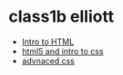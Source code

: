 # class1b elliott

<ul>
    <li><a href="intro_to_html/index.html" target="_blank">Intro to HTML</a></li>
    <li><a href="html5_/index.html" target="_blank">html5 and intro to css</a></li>
     <li><a href="adv_css/index.html" target="_blank">advnaced css</a></li>
</ul>